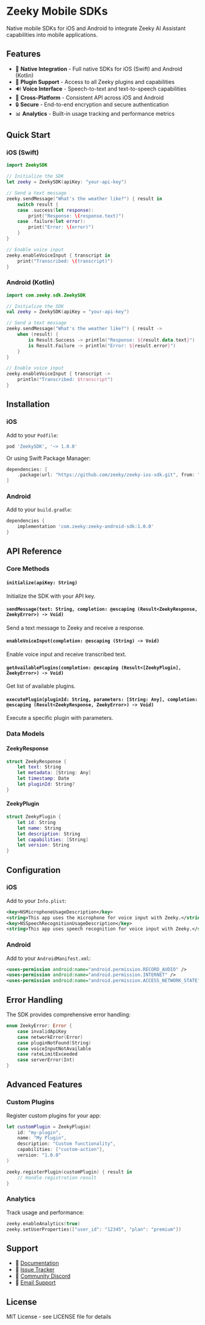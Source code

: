 # Zeeky Mobile SDKs

Native mobile SDKs for iOS and Android to integrate Zeeky AI Assistant capabilities into mobile applications.

## Features

- 🎯 **Native Integration** - Full native SDKs for iOS (Swift) and Android (Kotlin)
- 🧩 **Plugin Support** - Access to all Zeeky plugins and capabilities
- 🔊 **Voice Interface** - Speech-to-text and text-to-speech capabilities
- 📱 **Cross-Platform** - Consistent API across iOS and Android
- 🔒 **Secure** - End-to-end encryption and secure authentication
- 📊 **Analytics** - Built-in usage tracking and performance metrics

## Quick Start

### iOS (Swift)

```swift
import ZeekySDK

// Initialize the SDK
let zeeky = ZeekySDK(apiKey: "your-api-key")

// Send a text message
zeeky.sendMessage("What's the weather like?") { result in
    switch result {
    case .success(let response):
        print("Response: \(response.text)")
    case .failure(let error):
        print("Error: \(error)")
    }
}

// Enable voice input
zeeky.enableVoiceInput { transcript in
    print("Transcribed: \(transcript)")
}
```

### Android (Kotlin)

```kotlin
import com.zeeky.sdk.ZeekySDK

// Initialize the SDK
val zeeky = ZeekySDK(apiKey = "your-api-key")

// Send a text message
zeeky.sendMessage("What's the weather like?") { result ->
    when (result) {
        is Result.Success -> println("Response: ${result.data.text}")
        is Result.Failure -> println("Error: ${result.error}")
    }
}

// Enable voice input
zeeky.enableVoiceInput { transcript ->
    println("Transcribed: $transcript")
}
```

## Installation

### iOS

Add to your `Podfile`:

```ruby
pod 'ZeekySDK', '~> 1.0.0'
```

Or using Swift Package Manager:

```swift
dependencies: [
    .package(url: "https://github.com/zeeky/zeeky-ios-sdk.git", from: "1.0.0")
]
```

### Android

Add to your `build.gradle`:

```gradle
dependencies {
    implementation 'com.zeeky:zeeky-android-sdk:1.0.0'
}
```

## API Reference

### Core Methods

#### `initialize(apiKey: String)`
Initialize the SDK with your API key.

#### `sendMessage(text: String, completion: @escaping (Result<ZeekyResponse, ZeekyError>) -> Void)`
Send a text message to Zeeky and receive a response.

#### `enableVoiceInput(completion: @escaping (String) -> Void)`
Enable voice input and receive transcribed text.

#### `getAvailablePlugins(completion: @escaping (Result<[ZeekyPlugin], ZeekyError>) -> Void)`
Get list of available plugins.

#### `executePlugin(pluginId: String, parameters: [String: Any], completion: @escaping (Result<ZeekyResponse, ZeekyError>) -> Void)`
Execute a specific plugin with parameters.

### Data Models

#### ZeekyResponse
```swift
struct ZeekyResponse {
    let text: String
    let metadata: [String: Any]
    let timestamp: Date
    let pluginId: String?
}
```

#### ZeekyPlugin
```swift
struct ZeekyPlugin {
    let id: String
    let name: String
    let description: String
    let capabilities: [String]
    let version: String
}
```

## Configuration

### iOS

Add to your `Info.plist`:

```xml
<key>NSMicrophoneUsageDescription</key>
<string>This app uses the microphone for voice input with Zeeky.</string>
<key>NSSpeechRecognitionUsageDescription</key>
<string>This app uses speech recognition for voice input with Zeeky.</string>
```

### Android

Add to your `AndroidManifest.xml`:

```xml
<uses-permission android:name="android.permission.RECORD_AUDIO" />
<uses-permission android:name="android.permission.INTERNET" />
<uses-permission android:name="android.permission.ACCESS_NETWORK_STATE" />
```

## Error Handling

The SDK provides comprehensive error handling:

```swift
enum ZeekyError: Error {
    case invalidApiKey
    case networkError(Error)
    case pluginNotFound(String)
    case voiceInputNotAvailable
    case rateLimitExceeded
    case serverError(Int)
}
```

## Advanced Features

### Custom Plugins

Register custom plugins for your app:

```swift
let customPlugin = ZeekyPlugin(
    id: "my-plugin",
    name: "My Plugin",
    description: "Custom functionality",
    capabilities: ["custom-action"],
    version: "1.0.0"
)

zeeky.registerPlugin(customPlugin) { result in
    // Handle registration result
}
```

### Analytics

Track usage and performance:

```swift
zeeky.enableAnalytics(true)
zeeky.setUserProperties(["user_id": "12345", "plan": "premium"])
```

## Support

- 📖 [Documentation](https://docs.zeeky.ai/mobile-sdks)
- 🐛 [Issue Tracker](https://github.com/zeeky/zeeky-mobile-sdks/issues)
- 💬 [Community Discord](https://discord.gg/zeeky)
- 📧 [Email Support](mailto:support@zeeky.ai)

## License

MIT License - see LICENSE file for details